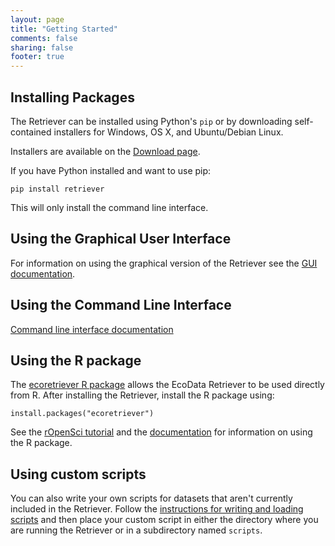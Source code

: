 ```yaml
---
layout: page
title: "Getting Started"
comments: false
sharing: false
footer: true
---
```


## Installing Packages

The Retriever can be installed using Python's `pip` or by downloading
self-contained installers for Windows, OS X, and Ubuntu/Debian Linux.

Installers are available on the [Download page](download).

If you have Python installed and want to use pip:

`pip install retriever`

This will only install the command line interface.

## Using the Graphical User Interface

For information on using the graphical version of the Retriever see the
[GUI documentation](http://retriever.readthedocs.org/en/latest/guidocs.html).

## Using the Command Line Interface

[Command line interface documentation](http://retriever.readthedocs.org/en/latest/introduction.html#using-the-command-line)

## Using the R package

The
[ecoretriever R package](https://cran.r-project.org/web/packages/ecoretriever/)
allows the EcoData Retriever to be used directly from R. After installing the
Retriever, install the R package using:

```
install.packages("ecoretriever")
```

See the
[rOpenSci tutorial](https://ropensci.org/tutorials/ecoretriever_tutorial.html)
and the
[documentation](https://cran.r-project.org/web/packages/ecoretriever/ecoretriever.pdf)
for information on using the R package.

## Using custom scripts

You can also write your own scripts for datasets that aren't currently included
in the Retriever. Follow the
[instructions for writing and loading scripts](http://retriever.readthedocs.org/en/latest/scripts.html)
and then place your custom script in either the directory where you are running
the Retriever or in a subdirectory named `scripts`.
